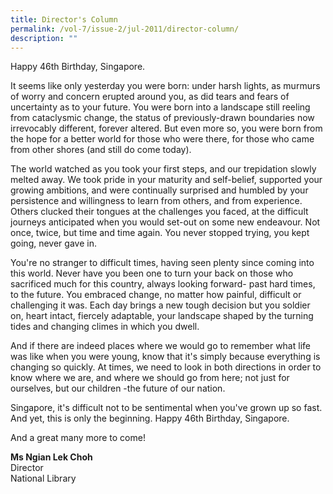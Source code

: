 ```yaml
---
title: Director's Column
permalink: /vol-7/issue-2/jul-2011/director-column/
description: ""
---
```


Happy 46th Birthday, Singapore.

It seems like only yesterday you were born: under harsh lights, as murmurs of worry and concern erupted around you, as did tears and fears of uncertainty as to your future. You were born into a landscape still reeling from cataclysmic change, the status of previously-drawn boundaries now irrevocably different, forever altered. But even more so, you were born from the hope for a better world for those who were there, for those who came from other shores (and still do come today).

The world watched as you took your first steps, and our trepidation slowly melted away. We took pride in your maturity and self-belief, supported your growing ambitions, and were continually surprised and humbled by your persistence and willingness to learn from others, and from experience. Others clucked their tongues at the challenges you faced, at the difficult journeys anticipated when you would set-out on some new endeavour. Not once, twice, but time and time again. You never stopped trying, you kept going, never gave in.

You're no stranger to difficult times, having seen plenty since coming into this world. Never have you been one to turn your back on those who sacrificed much for this country, always looking forward- past hard times, to the future. You embraced change, no matter how painful, difficult or challenging it was. Each day brings a new tough decision but you soldier on, heart intact, fiercely adaptable, your landscape shaped by the turning tides and changing climes in which you dwell.

And if there are indeed places where we would go to remember what life was like when you were young, know that it's simply because everything is changing so quickly. At times, we need to look in both directions in order to know where we are, and where we should go from here; not just for ourselves, but our children -the future of our nation.

Singapore, it's difficult not to be sentimental when you've grown up so fast. And yet, this is only the beginning. Happy 46th Birthday, Singapore.

And a great many more to come!

<b>Ms Ngian Lek Choh</b><br> Director<br> National Library